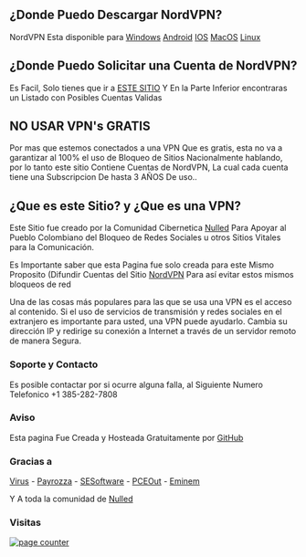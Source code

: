 ## ¿Donde Puedo Descargar NordVPN?

NordVPN Esta disponible para [Windows](https://nordvpn.com/es/download/windows/) [Android](https://nordvpn.com/es/download/android/) [IOS](https://nordvpn.com/es/download/ios/) [MacOS](https://nordvpn.com/es/download/mac/) [Linux](https://nordvpn.com/es/download/linux/)

## ¿Donde Puedo Solicitar una Cuenta de NordVPN?

Es Facil, Solo tienes que ir a [ESTE SITIO](https://virusnulled.github.io/SolicitarVPN/) Y En la Parte Inferior encontraras un Listado con Posibles Cuentas Validas

## NO USAR VPN's GRATIS

Por mas que estemos conectados a una VPN Que es gratis, esta no va a garantizar al 100% el uso de Bloqueo de Sitios Nacionalmente hablando, por lo tanto este sitio Contiene Cuentas de NordVPN, La cual cada cuenta tiene una Subscripcion De hasta 3 AÑOS De uso..

## ¿Que es este Sitio? y ¿Que es una VPN?

Este Sitio fue creado por la Comunidad Cibernetica [Nulled](Nulled.to) Para Apoyar al Pueblo Colombiano del Bloqueo de Redes Sociales u otros Sitios Vitales para la Comunicación.

Es Importante saber que esta Pagina fue solo creada para este Mismo Proposito (Difundir Cuentas del Sitio [NordVPN](https://nordvpn.com/) Para así evitar estos mismos bloqueos de red

Una de las cosas más populares para las que se usa una VPN es el acceso al contenido. Si el uso de servicios de transmisión y redes sociales en el extranjero es importante para usted, una VPN puede ayudarlo. Cambia su dirección IP y redirige su conexión a Internet a través de un servidor remoto de manera Segura.

### Soporte y Contacto

Es posible contactar por si ocurre alguna falla, al Siguiente Numero Telefonico +1 385-282-7808

### Aviso

Esta pagina Fue Creada y Hosteada Gratuitamente por [GitHub](https://github.com/)

### Gracias a

[Virus](https://www.nulled.to/user/1284526-virus) - [Payrozza](https://www.nulled.to/user/1833390-payrozza) - [SESoftware](https://www.nulled.to/user/4640211-sesoftware) - [PCEOut](https://www.nulled.to/user/4708996-pceout) - [Eminem](https://www.nulled.to/user/2869734-)

Y A toda la comunidad de [Nulled](Nulled.to)

### Visitas
<a href="https://www.freecounterstat.com" title="page counter"><img src="https://counter1.stat.ovh/private/freecounterstat.php?c=xy24h3ed5qyf1txctlqhqwnc91ps74bu" border="0" title="page counter" alt="page counter"></a>

<link rel="shortcut icon" type="image/x-icon" href="/favicon.ico">

